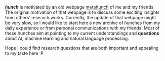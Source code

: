 
***hunch*** is motivated by an old webpage [metahunch](https://metahunch.github.io/) of me and my friends.
The original motivation of that webpage is to discuss some exciting insights from others' research works.
Currently, the update of that webpage might be very slow, so I would like to start here a new archive of hunches from my daily experience or from personal communications with my friends.
Most of these hunches aim at pointing to my current understandings and **questions** about AI, machine learning and natural language processing.

Hope I could find research questions that are both important and appealing to my taste here :P
